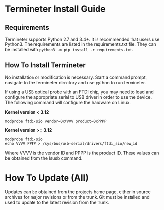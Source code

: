 # Termineter Install Guide
## Requirements
Termineter supports Python 2.7 and 3.4+. It is recommended that
users use Python3.
The requirements are listed in the requirements.txt file. They can
be installed with `python3 -m pip install -r requirements.txt`.

## How To Install Termineter
No installation or modification is necessary.  Start a command
prompt, navigate to the termineter directory and use python to run
termineter.

If using a USB optical probe with an FTDI chip, you may need to load
and configure the appropriate serial to USB driver in order to use
the device. The following command will configure the hardware on
Linux.

**Kernel version < 3.12**
```
modprobe ftdi-sio vendor=0xVVVV product=0xPPPP
```

**Kernel version >= 3.12**
```
modprobe ftdi-sio
echo VVVV PPPP > /sys/bus/usb-serial/drivers/ftdi_sio/new_id
```

Where VVVV is the vendor ID and PPPP is the product ID.  These
values can be obtained from the lsusb command.

# How To Update (All)
Updates can be obtained from the projects home page, either in
source archives for major revisions or from the trunk.  Git must be
installed and used to update to the latest revision from the trunk.
